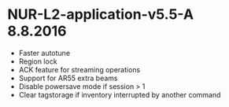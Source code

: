 # NUR-L2-application-v5.5-A	8.8.2016

- Faster autotune
- Region lock
- ACK feature for streaming operations
- Support for AR55 extra beams
- Disable powersave mode if session > 1
- Clear tagstorage if inventory interrupted by another command
